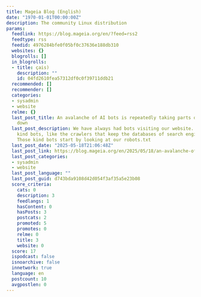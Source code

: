 ```yaml
---
title: Mageia Blog (English)
date: "1970-01-01T00:00:00Z"
description: The community Linux distribution
params:
  feedlink: https://blog.mageia.org/en/?feed=rss2
  feedtype: rss
  feedid: 4976284bfe0f05bf0c37636e188db310
  websites: {}
  blogrolls: []
  in_blogrolls:
  - title: çais)
    description: ""
    id: 04fd2610fea57312df0c0f39711ddb21
  recommended: []
  recommender: []
  categories:
  - sysadmin
  - website
  relme: {}
  last_post_title: An avalanche of AI bots is repeatedly taking parts of our website
    down
  last_post_description: We have always had bots visiting our website. They were mostly
    kind bots, like the crawlers that keep the databases of search engines up-to-date.
    Those kind bots start by looking at our robots.txt
  last_post_date: "2025-05-18T21:06:48Z"
  last_post_link: https://blog.mageia.org/en/2025/05/18/an-avalanche-of-ai-bots-is-repeatedly-taking-parts-of-our-website-down/
  last_post_categories:
  - sysadmin
  - website
  last_post_language: ""
  last_post_guid: d743bda9108d42d054f3af35a5e23b08
  score_criteria:
    cats: 0
    description: 3
    feedlangs: 1
    hasContent: 0
    hasPosts: 3
    postcats: 2
    promoted: 5
    promotes: 0
    relme: 0
    title: 3
    website: 0
  score: 17
  ispodcast: false
  isnoarchive: false
  innetwork: true
  language: en
  postcount: 10
  avgpostlen: 0
---
```

